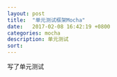 ```yaml
---
layout: post
title:  "单元测试框架Mocha"
date:   2017-02-08 16:42:19 +0800
categories: mocha
description: 单元测试
sort: 
---
```

写了单元测试
